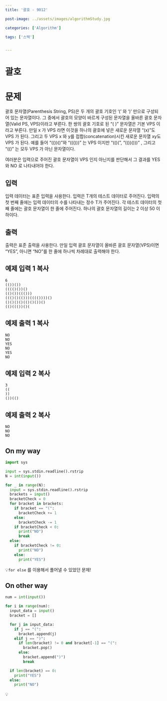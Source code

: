 ```yaml
---
title: '괄호 - 9012'

post-image: ../assets/images/algorithmStudy.jpg

categories: ['Algorithm']

tags: ['스택']


---
```


# 괄호

# 문제

괄호 문자열(Parenthesis String, PS)은 두 개의 괄호 기호인 ‘(’ 와 ‘)’ 만으로 구성되어 있는 문자열이다. 그 중에서 괄호의 모양이 바르게 구성된 문자열을 올바른 괄호 문자열(Valid PS, VPS)이라고 부른다. 한 쌍의 괄호 기호로 된 “( )” 문자열은 기본 VPS 이라고 부른다. 만일 x 가 VPS 라면 이것을 하나의 괄호에 넣은 새로운 문자열 “(x)”도 VPS 가 된다. 그리고 두 VPS x 와 y를 접합(concatenation)시킨 새로운 문자열 xy도 VPS 가 된다. 예를 들어 “(())()”와 “((()))” 는 VPS 이지만 “(()(”, “(())()))” , 그리고 “(()” 는 모두 VPS 가 아닌 문자열이다. 

여러분은 입력으로 주어진 괄호 문자열이 VPS 인지 아닌지를 판단해서 그 결과를 YES 와 NO 로 나타내어야 한다. 

## 입력

입력 데이터는 표준 입력을 사용한다. 입력은 T개의 테스트 데이터로 주어진다. 입력의 첫 번째 줄에는 입력 데이터의 수를 나타내는 정수 T가 주어진다. 각 테스트 데이터의 첫째 줄에는 괄호 문자열이 한 줄에 주어진다. 하나의 괄호 문자열의 길이는 2 이상 50 이하이다. 

## 출력

출력은 표준 출력을 사용한다. 만일 입력 괄호 문자열이 올바른 괄호 문자열(VPS)이면 “YES”, 아니면 “NO”를 한 줄에 하나씩 차례대로 출력해야 한다. 

## 예제 입력 1 복사

```
6
(())())
(((()())()
(()())((()))
((()()(()))(((())))()
()()()()(()()())()
(()((())()(
```

## 예제 출력 1 복사

```
NO
NO
YES
NO
YES
NO
```

## 예제 입력 2 복사

```
3
((
))
())(()
```

## 예제 출력 2 복사

```
NO
NO
NO
```

## On my way

```python
import sys

input = sys.stdin.readline().rstrip
N = int(input())

for _ in range(N):
  input = sys.stdin.readline().rstrip
  brackets = input()
  bracketCheck = 0
  for bracket in brackets:
    if bracket == "(":
      bracketCheck += 1
    else:
      bracketCheck -= 1
    if bracketCheck < 0:
      print("NO")
      break
  else:
    if bracketCheck != 0:
      print("NO")
    else:
      print("YES")

```

💡`for else` 를 이용해서 풀어낼 수 있었던 문제!

## On other way

```python
num = int(input())

for i in range(num):
  input_data = input()
  bracket = []

  for j in input_data:
    if j == "(":
      bracket.append(j)
    elif j == ")":
      if len(bracket) != 0 and bracket[-1] == "(":
        bracket.pop()
      else:
        bracket.append(")")
        break

  if len(bracket) == 0:
    print("YES")
  else:
    print("NO")
```

💡
